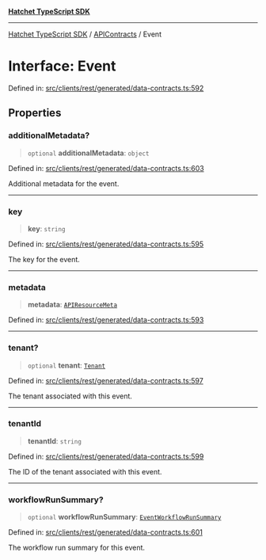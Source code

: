 [**Hatchet TypeScript SDK**](../../../../README.md)

***

[Hatchet TypeScript SDK](../../../../README.md) / [APIContracts](../README.md) / Event

# Interface: Event

Defined in: [src/clients/rest/generated/data-contracts.ts:592](https://github.com/hatchet-dev/hatchet/blob/0288a24f2e9f14787135b399bd47182f4d1260d9/sdks/typescript/src/clients/rest/generated/data-contracts.ts#L592)

## Properties

### additionalMetadata?

> `optional` **additionalMetadata**: `object`

Defined in: [src/clients/rest/generated/data-contracts.ts:603](https://github.com/hatchet-dev/hatchet/blob/0288a24f2e9f14787135b399bd47182f4d1260d9/sdks/typescript/src/clients/rest/generated/data-contracts.ts#L603)

Additional metadata for the event.

***

### key

> **key**: `string`

Defined in: [src/clients/rest/generated/data-contracts.ts:595](https://github.com/hatchet-dev/hatchet/blob/0288a24f2e9f14787135b399bd47182f4d1260d9/sdks/typescript/src/clients/rest/generated/data-contracts.ts#L595)

The key for the event.

***

### metadata

> **metadata**: [`APIResourceMeta`](APIResourceMeta.md)

Defined in: [src/clients/rest/generated/data-contracts.ts:593](https://github.com/hatchet-dev/hatchet/blob/0288a24f2e9f14787135b399bd47182f4d1260d9/sdks/typescript/src/clients/rest/generated/data-contracts.ts#L593)

***

### tenant?

> `optional` **tenant**: [`Tenant`](Tenant.md)

Defined in: [src/clients/rest/generated/data-contracts.ts:597](https://github.com/hatchet-dev/hatchet/blob/0288a24f2e9f14787135b399bd47182f4d1260d9/sdks/typescript/src/clients/rest/generated/data-contracts.ts#L597)

The tenant associated with this event.

***

### tenantId

> **tenantId**: `string`

Defined in: [src/clients/rest/generated/data-contracts.ts:599](https://github.com/hatchet-dev/hatchet/blob/0288a24f2e9f14787135b399bd47182f4d1260d9/sdks/typescript/src/clients/rest/generated/data-contracts.ts#L599)

The ID of the tenant associated with this event.

***

### workflowRunSummary?

> `optional` **workflowRunSummary**: [`EventWorkflowRunSummary`](EventWorkflowRunSummary.md)

Defined in: [src/clients/rest/generated/data-contracts.ts:601](https://github.com/hatchet-dev/hatchet/blob/0288a24f2e9f14787135b399bd47182f4d1260d9/sdks/typescript/src/clients/rest/generated/data-contracts.ts#L601)

The workflow run summary for this event.
